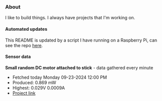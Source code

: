 ### About
I like to build things. I always have projects that I'm working on.

#### Automated updates
This README is updated by a script I have running on a Raspberry Pi, can see the repo [here](https://github.com/jdc-cunningham/raspi-git-repo-updater).

#### Sensor data


**Small random DC motor attached to stick** - data gathered every minute
- Fetched today Monday 09-23-2024 12:00 PM
- Produced: 0.869 mW
- Highest: 0.029V 0.0009A
- [Project link](https://github.com/jdc-cunningham/turbine-raspi)